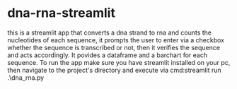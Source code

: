 # dna-rna-streamlit

this is a streamlit app that converts a dna strand to rna and counts the nucleotides of each sequence, it prompts the user
to enter via a checkbox whether the sequence is transcribed or not, then it verifies the sequence and acts accordingly. It povides a dataframe and a barchart for each sequence.
To run the app make sure you have streamlit installed on your pc, then navigate to the project's directory and execute via cmd:streamlit run .\dna_rna.py
